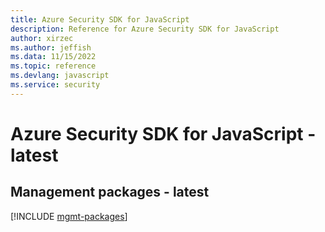 ```yaml
---
title: Azure Security SDK for JavaScript
description: Reference for Azure Security SDK for JavaScript
author: xirzec
ms.author: jeffish
ms.data: 11/15/2022
ms.topic: reference
ms.devlang: javascript
ms.service: security
---
```

# Azure Security SDK for JavaScript - latest

## Management packages - latest
[!INCLUDE [mgmt-packages](security-mgmt-index.md)]